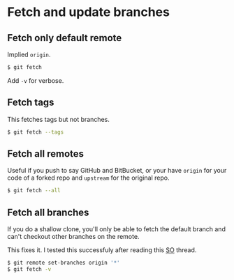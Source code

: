 # Fetch and update branches

## Fetch only default remote

Implied `origin`.

```sh
$ git fetch
```

Add `-v` for verbose.


## Fetch tags

This fetches tags but not branches.

```sh
$ git fetch --tags
```


## Fetch all remotes

Useful if you push to say GitHub and BitBucket, or your have `origin` for your code of a forked repo and `upstream` for the original repo.

```sh
$ git fetch --all
```


## Fetch all branches

If you do a shallow clone, you'll only be able to fetch the default branch and can't checkout other branches on the remote.

This fixes it. I tested this successfuly after reading this [SO](https://stackoverflow.com/questions/23708231/git-shallow-clone-clone-depth-misses-remote-branches) thread.

```sh
$ git remote set-branches origin '*'
$ git fetch -v
```
